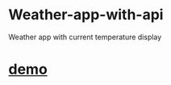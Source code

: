 # Weather-app-with-api
Weather app with current temperature display

# [demo](https://raw.githack.com/Amir-mohammad-ahmady-1234/Weather-app-with-api/main/index.html)
